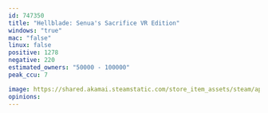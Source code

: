 ```yaml
---
id: 747350
title: "Hellblade: Senua's Sacrifice VR Edition"
windows: "true"
mac: "false"
linux: false
positive: 1278
negative: 220
estimated_owners: "50000 - 100000"
peak_ccu: 7

image: https://shared.akamai.steamstatic.com/store_item_assets/steam/apps/747350/header.jpg?t=1707499243
opinions:
---
```

